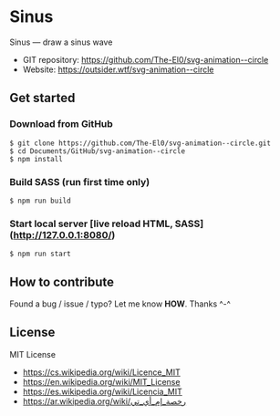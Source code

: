 # Sinus
Sinus — draw a sinus wave

* GIT repository: https://github.com/The-El0/svg-animation--circle
* Website: https://outsider.wtf/svg-animation--circle




## Get started

### Download from GitHub
```
$ git clone https://github.com/The-El0/svg-animation--circle.git
$ cd Documents/GitHub/svg-animation--circle
$ npm install
```


### Build SASS (run first time only)
```
$ npm run build
```


### Start local server [live reload HTML, SASS]  (http://127.0.0.1:8080/)
```
$ npm run start
```






## How to contribute
Found a bug / issue / typo? Let me know __HOW__. Thanks ^-^




## License

MIT License

* https://cs.wikipedia.org/wiki/Licence_MIT
* https://en.wikipedia.org/wiki/MIT_License
* https://es.wikipedia.org/wiki/Licencia_MIT
* https://ar.wikipedia.org/wiki/رخصة_إم_أي_تي
